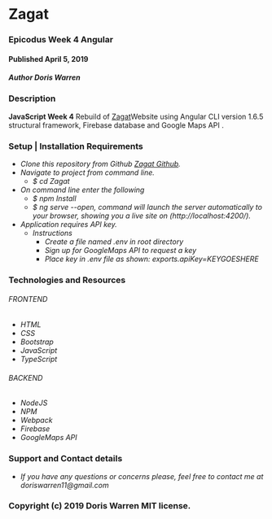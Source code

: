 # Zagat

### Epicodus Week 4 Angular

#### Published April 5, 2019

#### _Author Doris Warren_

### Description

**JavaScript Week 4** Rebuild of [Zagat](https://www.zagat.com/portland)Website using Angular CLI version 1.6.5 structural framework, Firebase database and Google Maps API .

### Setup | Installation Requirements
* _Clone this repository from Github [Zagat Github](https://github.com/DorisWarren/zagat)._
* _Navigate to project from command line._
  * _$ cd Zagat_
* _On command line enter the following_
  * _$ npm Install_
  * _$ ng serve --open, command will launch the server automatically to your browser, showing you a live site on (http://localhost:4200/)._
* _Application requires API key._
  * _Instructions_
    *  _Create a file named .env in root directory_
    *  _Sign up for GoogleMaps API to request a key_
    *  _Place key in .env file as shown: exports.apiKey=KEYGOESHERE_


### Technologies and Resources

###### FRONTEND
  * _HTML_
  * _CSS_
  * _Bootstrap_
  * _JavaScript_
  * _TypeScript_

###### BACKEND
  * _NodeJS_
  * _NPM_
  * _Webpack_
  * _Firebase_
  * _GoogleMaps API_
  
### Support and Contact details
* _If you have any questions or concerns please, feel free to contact me at doriswarren11@gmail.com_

### Copyright (c) 2019 Doris Warren MIT license.
